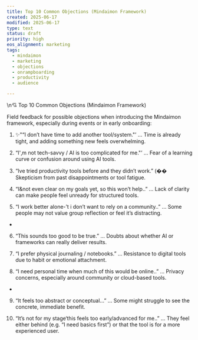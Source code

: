 ```yaml
---
title: Top 10 Common Objections (Mindaimon Framework)
created: 2025-06-17
modified: 2025-06-17
type: text
status: draft
priority: high
eos_alignment: marketing
tags:
  - mindaimon
  - marketing
  - objections
  - onrampboarding
  - productivity
  - audience

---
```


\n💘 Top 10 Common Objections (Mindaimon Framework)

Field feedback for possible objections when introducing the Mindaimon framework, especially during events or in early onboarding:

1. ✨"“I don’t have time to add another tool/system."’
… Time is already tight, and adding something new feels overwhelming.

 2. “I'‚m not tech-savvy / AI is too complicated for me."’
… Fear of a learning curve or confusion around using AI tools.

 3. “Ive tried productivity tools before and they didn’t work.”
(�� Skepticism from past disappointments or tool fatigue.

 4. “I&not even clear on my goals yet, so this won’t help..”
… Lack of clarity can make people feel unready for structured tools.

 5. “I work better alone-’t i don’t want to rely on a community..”
… Some people may not value group reflection or feel it’s distracting.

-
6. “This sounds too good to be true.”
… Doubts about whether AI or frameworks can really deliver results.

 7. “I prefer physical journaling / notebooks.”
… Resistance to digital tools due to habit or emotional attachment.

 8. “I need personal time when much of this would be online..”
… Privacy concerns, especially around community or cloud-based tools.

-
9. “It feels too abstract or conceptual...”
… Some might struggle to see the concrete, immediate benefit.

 10. “It’s not for my stage‘this feels too early/advanced for me..”
… They feel either behind (e.g. “I need basics first”) or that the tool is for a more experienced user.
